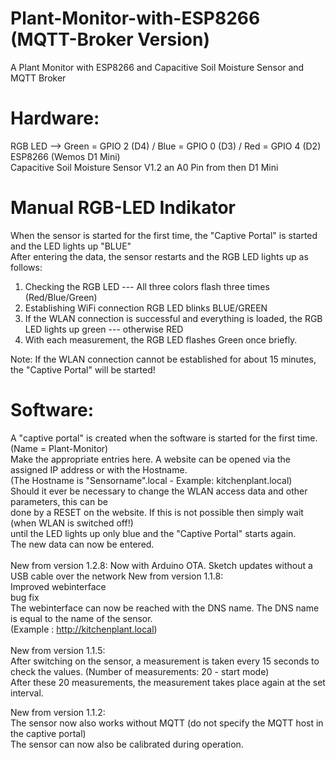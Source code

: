 # Plant-Monitor-with-ESP8266 (MQTT-Broker Version)
A Plant Monitor with ESP8266 and Capacitive Soil Moisture Sensor and MQTT Broker

# Hardware: 
RGB LED  --> Green = GPIO 2 (D4) / Blue = GPIO 0 (D3) / Red = GPIO 4 (D2) <br>
ESP8266 (Wemos D1 Mini) <br>
Capacitive Soil Moisture Sensor V1.2 an A0 Pin from then D1 Mini <br>

# Manual RGB-LED Indikator
When the sensor is started for the first time, the "Captive Portal" is started and the LED lights up "BLUE" <br>
After entering the data, the sensor restarts and the RGB LED lights up as follows: <br>

1. Checking the RGB LED --- All three colors flash three times (Red/Blue/Green) <br>
2. Establishing WiFi connection RGB LED blinks BLUE/GREEN <br>
3. If the WLAN connection is successful and everything is loaded, the RGB LED lights up green --- otherwise RED <br>
4. With each measurement, the RGB LED flashes Green once briefly. <br>

Note: If the WLAN connection cannot be established for about 15 minutes, the "Captive Portal" will be started!

# Software:
A "captive portal" is created when the software is started for the first time. (Name = Plant-Monitor) <br>
Make the appropriate entries here. A website can be opened via the assigned IP address or with the Hostname. <br>
(The Hostname is "Sensorname".local - Example: kitchenplant.local) <br>
Should it ever be necessary to change the WLAN access data and other parameters, this can be <br>
done by a RESET on the website. If this is not possible then simply wait (when WLAN is switched off!) <br>
until the LED lights up only blue and the "Captive Portal" starts again. <br>
The new data can now be entered.<br>
<br>
New from version 1.2.8: 
Now with Arduino OTA. 
Sketch updates without a USB cable over the network
New from version 1.1.8: <br>
Improved webinterface <br>
bug fix <br>
The webinterface can now be reached with the DNS name. The DNS name is equal to the name of the sensor. <br>
(Example : http://kitchenplant.local) <br>
<br>
New from version 1.1.5: <br>
After switching on the sensor, a measurement is taken every 15 seconds to check the values. (Number of measurements: 20 - start mode)  <br>
After these 20 measurements, the measurement takes place again at the set interval.  <br>

New from version 1.1.2: <br>
The sensor now also works without MQTT (do not specify the MQTT host in the captive portal) <br>
The sensor can now also be calibrated during operation.

